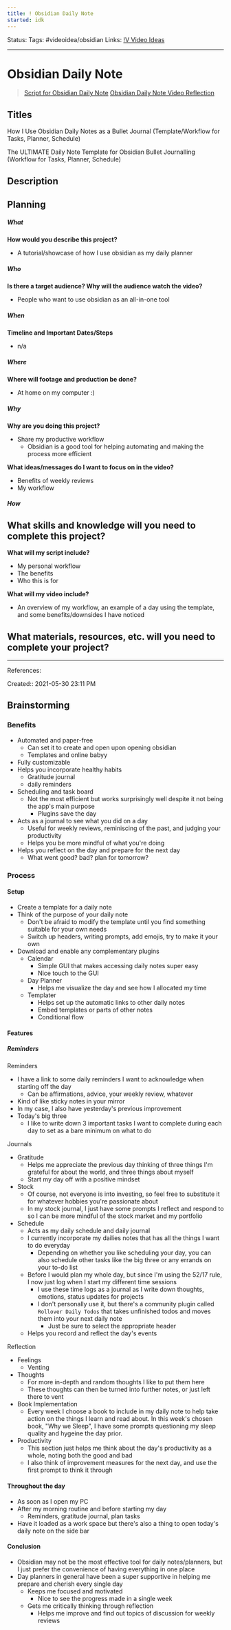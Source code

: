 ```yaml
---
title: ! Obsidian Daily Note
started: idk
---
```

Status:
Tags: #videoidea/obsidian
Links: [!V Video Ideas](!V%20Video%20Ideas)
___
# Obsidian Daily Note
> [Script for Obsidian Daily Note](Script%20for%20Obsidian%20Daily%20Note)
> [Obsidian Daily Note Video Reflection](Obsidian%20Daily%20Note%20Video%20Reflection)
## Titles
 How I Use Obsidian Daily Notes as a Bullet Journal (Template/Workflow for Tasks, Planner, Schedule)

The ULTIMATE Daily Note Template for Obsidian Bullet Journalling (Workflow for Tasks, Planner, Schedule)


## Description

## Planning
##### What
**How would you describe this project?**
- A tutorial/showcase of how I use obsidian as my daily planner

##### Who
**Is there a target audience? Why will the audience watch the video?**
- People who want to use obsidian as an all-in-one tool

##### When
**Timeline and Important Dates/Steps**
- n/a

##### Where
**Where will footage and production be done?**
- At home on my computer :)

##### Why
**Why are you doing this project?**
- Share my productive workflow
	- Obsidian is a good tool for helping automating and making the process more efficient

**What ideas/messages do I want to focus on in the video?**
- Benefits of weekly reviews
- My workflow

##### How
**What skills and knowledge will you need to complete this project?**
- 

**What will my script include?**
- My personal workflow
- The benefits
- Who this is for

**What will my video include?**
- An overview of my workflow, an example of a day using the template, and some benefits/downsides I have noticed

**What materials, resources, etc. will you need to complete your project?**
- 

___
References:

Created:: 2021-05-30 23:11 PM
## Brainstorming
### Benefits
- Automated and paper-free
	- Can set it to create and open upon opening obsidian
	- Templates and online babyy
- Fully customizable
- Helps you incorporate healthy habits
	- Gratitude journal
	- daily reminders
- Scheduling and task board
	- Not the most efficient but works surprisingly well despite it not being the app's main purpose
		- Plugins save the day
- Acts as a journal to see what you did on a day
	- Useful for weekly reviews, reminiscing of the past, and judging your productivity
	- Helps you be more mindful of what you're doing
- Helps you reflect on the day and prepare for the next day
	- What went good? bad? plan for tomorrow?
### Process
#### Setup
- Create a template for a daily note
- Think of the purpose of your daily note
	- Don't be afraid to modify the template until you find something suitable for your own needs
	- Switch up headers, writing prompts, add emojis, try to make it your own
- Download and enable any complementary plugins
	- Calendar
		- Simple GUI that makes accessing daily notes super easy
		- Nice touch to the GUI
	- Day Planner
		- Helps me visualize the day and see how I allocated my time
	- Templater
		- Helps set up the automatic links to other daily notes
		- Embed templates or parts of other notes
		- Conditional flow
#### Features
##### Reminders
Reminders
- I have a link to some daily reminders I want to acknowledge when starting off the day
	- Can be affirmations, advice, your weekly review, whatever
- Kind of like sticky notes in your mirror
- In my case, I also have yesterday's previous improvement
- Today's big three
	- I like to write down 3 important tasks I want to complete during each day to set as a bare minimum on what to do

Journals
- Gratitude
	- Helps me appreciate the previous day thinking of three things I'm grateful for about the world, and three things about myself
	- Start my day off with a positive mindset
- Stock
	- Of course, not everyone is into investing, so feel free to substitute it for whatever hobbies you're passionate about
	- In my stock journal, I just have some prompts I reflect and respond to so I can be more mindful of the stock market and my portfolio
- Schedule
	- Acts as my daily schedule and daily journal
	- I currently incorporate my dailies notes that has all the things I want to do everyday
		- Depending on whether you like scheduling your day, you can also schedule other tasks like the big three or any errands on your to-do list
	- Before I would plan my whole day, but since I'm using the 52/17 rule, I now just log when I start my different time sessions
		- I use these time logs as a journal as I write down thoughts, emotions, status updates for projects
		- I don't personally use it, but there's a community plugin called `Rollover Daily Todos` that takes unfinished todos and moves them into your next daily note
			- Just be sure to select the appropriate header
	- Helps you record and reflect the day's events

Reflection
- Feelings
	- Venting
- Thoughts
	- For more in-depth and random thoughts I like to put them here
	- These thoughts can then be turned into further notes, or just left there to vent
- Book Implementation
	- Every week I choose a book to include in my daily note to help take action on the things I learn and read about. In this week's chosen book, "Why we Sleep", I have some prompts questioning my sleep quality and hygeine the day prior.
- Productivity
	- This section just helps me think about the day's productivity as a whole, noting both the good and bad
	- I also think of improvement measures for the next day, and use the first prompt to think it through
#### Throughout the day
- As soon as I open my PC
- After my morning routine and before starting my day
	- Reminders, gratitude journal, plan tasks
- Have it loaded as a work space but there's also a thing to open today's daily note on the side bar
#### Conclusion
- Obsidian may not be the most effective tool for daily notes/planners, but I just prefer the convenience of having everything in one place
- Day planners in general have been a super supportive in helping me prepare and cherish every single day
	- Keeps me focused and motivated
		- Nice to see the progress made in a single week
	- Gets me critically thinking through reflection
		- Helps me improve and find out topics of discussion for weekly reviews
